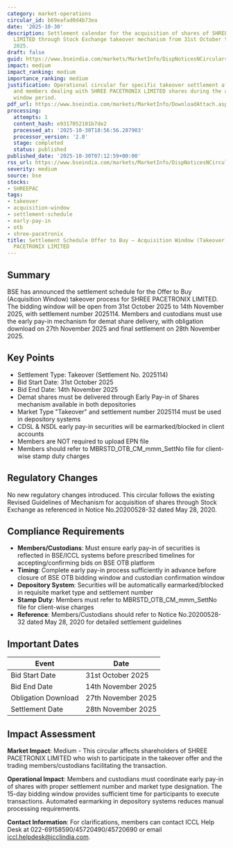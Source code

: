 ```yaml
---
category: market-operations
circular_id: b69eafad0d4b73ea
date: '2025-10-30'
description: Settlement calendar for the acquisition of shares of SHREE PACETRONIX
  LIMITED through Stock Exchange takeover mechanism from 31st October to 14th November
  2025.
draft: false
guid: https://www.bseindia.com/markets/MarketInfo/DispNoticesNCirculars.aspx?Noticeid={ABCA7279-9156-4601-849A-01E19AD34A04}&noticeno=20251030-1&dt=10/30/2025&icount=1&totcount=63&flag=0
impact: medium
impact_ranking: medium
importance_ranking: medium
justification: Operational circular for specific takeover settlement affecting shareholders
  and members dealing with SHREE PACETRONIX LIMITED shares during the acquisition
  window period.
pdf_url: https://www.bseindia.com/markets/MarketInfo/DownloadAttach.aspx?id=20251030-1&attachedId=
processing:
  attempts: 1
  content_hash: e9317052101b7de2
  processed_at: '2025-10-30T18:56:56.287903'
  processor_version: '2.0'
  stage: completed
  status: published
published_date: '2025-10-30T07:12:59+00:00'
rss_url: https://www.bseindia.com/markets/MarketInfo/DispNoticesNCirculars.aspx?Noticeid={ABCA7279-9156-4601-849A-01E19AD34A04}&noticeno=20251030-1&dt=10/30/2025&icount=1&totcount=63&flag=0
severity: medium
source: bse
stocks:
- SHREEPAC
tags:
- takeover
- acquisition-window
- settlement-schedule
- early-pay-in
- otb
- shree-pacetronix
title: Settlement Schedule Offer to Buy – Acquisition Window (Takeover) for SHREE
  PACETRONIX LIMITED
---
```


## Summary

BSE has announced the settlement schedule for the Offer to Buy (Acquisition Window) takeover process for SHREE PACETRONIX LIMITED. The bidding window will be open from 31st October 2025 to 14th November 2025, with settlement number 2025114. Members and custodians must use the early pay-in mechanism for demat share delivery, with obligation download on 27th November 2025 and final settlement on 28th November 2025.

## Key Points

- Settlement Type: Takeover (Settlement No. 2025114)
- Bid Start Date: 31st October 2025
- Bid End Date: 14th November 2025
- Demat shares must be delivered through Early Pay-in of Shares mechanism available in both depositories
- Market Type "Takeover" and settlement number 2025114 must be used in depository systems
- CDSL & NSDL early pay-in securities will be earmarked/blocked in client accounts
- Members are NOT required to upload EPN file
- Members should refer to MBRSTD_OTB_CM_mmm_SettNo file for client-wise stamp duty charges

## Regulatory Changes

No new regulatory changes introduced. This circular follows the existing Revised Guidelines of Mechanism for acquisition of shares through Stock Exchange as referenced in Notice No.20200528-32 dated May 28, 2020.

## Compliance Requirements

- **Members/Custodians**: Must ensure early pay-in of securities is reflected in BSE/ICCL systems before prescribed timelines for accepting/confirming bids on BSE OTB platform
- **Timing**: Complete early pay-in process sufficiently in advance before closure of BSE OTB bidding window and custodian confirmation window
- **Depository System**: Securities will be automatically earmarked/blocked in requisite market type and settlement number
- **Stamp Duty**: Members must refer to MBRSTD_OTB_CM_mmm_SettNo file for client-wise charges
- **Reference**: Members/Custodians should refer to Notice No.20200528-32 dated May 28, 2020 for detailed settlement guidelines

## Important Dates

| Event | Date |
|-------|------|
| Bid Start Date | 31st October 2025 |
| Bid End Date | 14th November 2025 |
| Obligation Download | 27th November 2025 |
| Settlement Date | 28th November 2025 |

## Impact Assessment

**Market Impact**: Medium - This circular affects shareholders of SHREE PACETRONIX LIMITED who wish to participate in the takeover offer and the trading members/custodians facilitating the transaction.

**Operational Impact**: Members and custodians must coordinate early pay-in of shares with proper settlement number and market type designation. The 15-day bidding window provides sufficient time for participants to execute transactions. Automated earmarking in depository systems reduces manual processing requirements.

**Contact Information**: For clarifications, members can contact ICCL Help Desk at 022-69158590/45720490/45720690 or email iccl.helpdesk@icclindia.com.